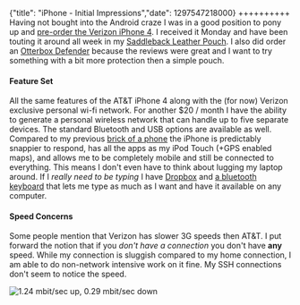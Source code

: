 {"title": "iPhone - Initial Impressions","date": 1297547218000}
++++++++++
Having not bought into the Android craze I was in a good position to pony up and [pre-order the Verizon iPhone 4](http://joshuakehn.com/blog/view/34/Pre-ordered-the-iPhone-4-on-Verizon). I received it Monday and have been touting it around all week in my [Saddleback Leather Pouch](http://www.saddlebackleather.com/categories/108). I also did order an [Otterbox Defender](http://www.otterbox.com/iPhone-4-Defender-Series-Case/APL2-I4XXX,default,pd.html) because the reviews were great and I want to try something with a bit more protection then a simple pouch.

#### Feature Set

All the same features of the AT&T iPhone 4 along with the (for now) Verizon exclusive personal wi-fi network. For another $20 / month I have the ability to generate a personal wireless network that can handle up to five separate devices. The standard Bluetooth and USB options are available as well. Compared to my previous [brick of a phone](http://www.casiogzone.com/brigade/) the iPhone is predictably snappier to respond, has all the apps as my iPod Touch (+GPS enabled maps), and allows me to be completely mobile and still be connected to everything. This means I don't even have to think about lugging my laptop around. If I *really need to be typing* I have [Dropbox](http://joshuakehn.com/blog/view/31/Save-it-for-later-Dropbox-Evernote-and-Instapaper) and [a bluetooth keyboard](http://www.mobilecrunch.com/2010/04/08/finally-bluetooth-keyboard-support-for-the-iphone/) that lets me type as much as I want and have it available on any computer.

#### Speed Concerns

Some people mention that Verizon has slower 3G speeds then AT&T. I put forward the notion that if you *don't have a connection* you don't have **any** speed. While my connection is sluggish compared to my home connection, I am able to do non-network intensive work on it fine. My SSH connections don't seem to notice the speed.

![1.24 mbit/sec up, 0.29 mbit/sec down](http://www.speedtest.net/result/1154932105.png)